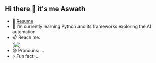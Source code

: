 ## Hi there 👋 it's me Aswath

- 🔭 [Resume]()
- 🌱 I’m currently learning Python and its frameworks exploring the AI automation
- 📫 Reach me: <br /> [<img src="https://img.shields.io/badge/LinkedIn-0077B5?style=for-the-badge&logo=linkedin&logoColor=white" />]
- 😄 Pronouns: ...
- ⚡ Fun fact: ...
